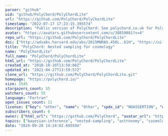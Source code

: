 ```yaml
---
parser: "github"
uid: "github/PolyChord/PolyChordLite"
url: "https://github.com/PolyChord/PolyChordLite"
timestamp: "2022-07-17 17:23:15.395574"
description: "Public version of PolyChord: See polychord.co.uk for PolyChordPro"
avatar: "https://avatars.githubusercontent.com/u/38859081?v=4"
repo_url: "https://github.com/PolyChord/PolyChordLite"
doi: ["http://adsabs.harvard.edu/abs/2015MNRAS.450L..61H", "https://ui.adsabs.harvard.edu/abs/2015ascl.soft02011H/abstract"]
title: "PolyChord: Nested sampling for cosmology"
name: "PolyChordLite"
full_name: "PolyChord/PolyChordLite"
html_url: "https://github.com/PolyChord/PolyChordLite"
created_at: "2018-10-10T13:50:06Z"
updated_at: "2022-04-27T13:59:57Z"
clone_url: "https://github.com/PolyChord/PolyChordLite.git"
homepage: "https://polychord.io/"
size: 1545
stargazers_count: 55
watchers_count: 55
language: "Fortran"
open_issues_count: 11
license: {"key": "other", "name": "Other", "spdx_id": "NOASSERTION", "url": null, "node_id": "MDc6TGljZW5zZTA="}
subscribers_count: 6
owner: {"html_url": "https://github.com/PolyChord", "avatar_url": "https://avatars.githubusercontent.com/u/38859081?v=4", "login": "PolyChord", "type": "Organization"}
topics: ["bayesian-inference", "nested-sampling", "astronomy", "cosmology", "particle-physics", "sampling-methods", "statistics", "polychord", "log-likelihood", "mpi", "posterior", "openmpi", "gfortran"]
date: "2024-09-28 14:24:02.695594"
---
```

